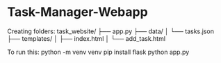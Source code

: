 # Task-Manager-Webapp

Creating folders:
task_website/
├── app.py
├── data/
│   └── tasks.json
├── templates/
│   ├── index.html
│   └── add_task.html

To run this:
python -m venv venv
pip install flask
python app.py
